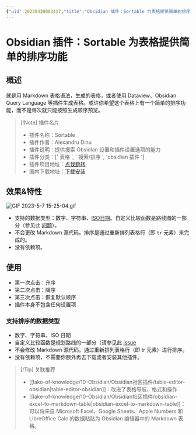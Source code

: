 ```yaml
---
{"uid":20230430003417,"title":"Obsidian 插件：Sortable 为表格提供简单的排序功能","tags":["Obsidian","插件","表格","排序"],"description":"Obsidian 插件：Sortable 为表格提供简单的排序功能","author":"OS","type":"other","draft":false,"editable":false,"modified":20230914150425,"dg-publish":true,"permalink":"/lake-of-knowledge/10-obsidian/obsidian/obsidian-sortable/","dgPassFrontmatter":true}
---
```



# Obsidian 插件：Sortable 为表格提供简单的排序功能

## 概述

就是用 Markdown 表格语法，生成的表格，或者使用 Dataview、Obsidian Query Language 等插件生成表格。或许你希望这个表格上有一个简单的排序功能，而不是每次就只能按照生成顺序预览。

> [!Note] 插件名片
> - 插件名称：Sortable
> - 插件作者：Alexandru Dinu
> - 插件说明：提供搜索 Obsidian 设置和插件设置选项的能力
> - 插件分类：[' 表格 ', ' 搜索/排序 ', 'obsidian 插件 ']
> - 插件项目地址：[点我跳转](https://github.com/alexandru-dinu/obsidian-sortable)
> - 国内下载地址：[下载安装](https://pkmer.cn/products/plugin/pluginMarket/?obsidian-sortable)

## 效果&特性

![GIF 2023-5-7 15-25-04.gif](https://cdn.pkmer.cn/images/GIF%202023-5-7%2015-25-04.gif!pkmer)

- 支持的数据类型：数字、字符串、[ISO日期](https://regex101.com/r/RfMAcx/1)。自定义比较函数是路线图的一部分（参见此 [问题](https://github.com/alexandru-dinu/obsidian-sortable/issues/12)）。
- 不会更改 Markdown 源代码。排序是通过重新排列表格行（即 `tr` 元素）来完成的。
- 没有依赖项。

## 使用

- 第一次点击：升序
- 第二次点击：降序
- 第三次点击：恢复默认顺序
- 插件本身不包含任何设置项
### 支持排序的数据类型

- 数字、字符串、ISO 日期
- 自定义比较函数是规划路线的一部分（请参见此 [issue](https://github.com/alexandru-dinu/obsidian-sortable/issues/12)
- 不会修改 Markdown 源代码。通过重新排列表格行（即 tr 元素）进行排序。
- 没有依赖项，不需要你额外再去下载或者安装其他插件。

>[!Tip] 关联推荐
>- [[lake-of-knowledge/10-Obsidian/Obsidian社区插件/table-editor-obsidian\|table-editor-obsidian]]：改进了表格导航、格式和操作
>- [[lake-of-knowledge/10-Obsidian/Obsidian社区插件/obsidian-excel-to-markdown-table\|obsidian-excel-to-markdown-table]]：可以将来自 Microsoft Excel、Google Sheets、Apple Numbers 和 LibreOffice Calc 的数据粘贴为 Obsidian 编辑器中的 Markdown 表格。
